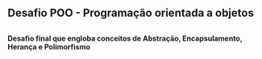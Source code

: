 
## Desafio POO - Programação orientada a objetos <h2>

#### Desafio final que engloba conceitos de Abstração, Encapsulamento, Herança e Polimorfismo <h4>
